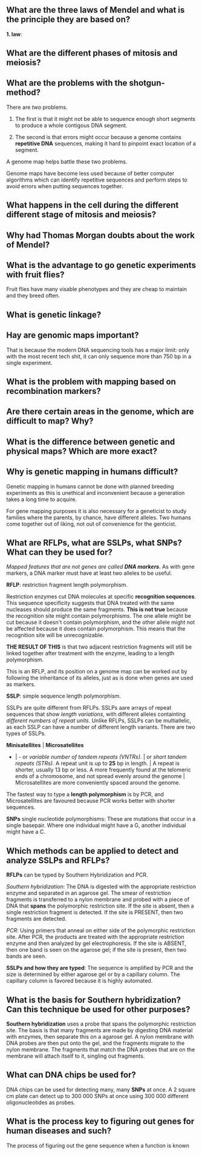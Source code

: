 #


## What are the three laws of Mendel and what is the principle they are based on?

**1. law**:

## What are the different phases of mitosis and meiosis?

## What are the problems with the shotgun-method?

There are *two* problems.

1. The first is that it might not be able to sequence enough short segments to produce a whole contigous DNA segment.

2. The second is that errors might occur because a genome contains **repetitive DNA** sequences, making it hard to pinpoint exact location of a segment.

A genome map helps battle these two problems.

Genome maps have become less used because of better computer algorithms which can identify repetitive sequences and perform steps to avoid errors when putting sequences together.

## What happens in the cell during the different different stage of mitosis and meiosis?



## Why had Thomas Morgan doubts about the work of Mendel?



## What is the advantage to go genetic experiments with fruit flies?

Fruit flies have many visable phenotypes and they are cheap to maintain and they breed often.

## What is genetic linkage?



## Hay are genomic maps important?

That is because the modern DNA sequencing tools has a major limit: only with the most recent tech shit, it can only sequence more than 750 bp in a single experiment.

## What is the problem with mapping based on recombination markers?



## Are there certain areas in the genome, which are difficult to map? Why?



## What is the difference between genetic and physical maps? Which are more exact?



## Why is genetic mapping in humans difficult?

Genetic mapping in humans cannot be done with planned breeding experiments as this is unethical and inconvenient because a generation takes a long time to acquire.

For gene mapping purposes it is also necessary for a geneticist to study families where the parents, by chance, have different alleles. Two humans come together out of liking, not out of convenience for the genticist.

## What are RFLPs, what are SSLPs, what SNPs? What can they be used for?

*Mapped features that are not genes are called **DNA markers***. As with gene markers, a DNA marker must have at least two alleles to be useful.

**RFLP**: restriction fragment length polymorphism.

Restriction enzymes cut DNA molecules at specific **recognition sequences**. This sequence specificity suggests that DNA treated with the same nucleases should produce the same fragments. **This is not true** because the recognition site might contain polymorphisms. The one allele might be cut because it doesn't contain polymorphism, and the other allele might not be affected because it does contain polymorphism. This means that the recognition site will be unrecognizable.

**THE RESULT OF THIS** is that two adjacent restriction fragments will still be linked together after treatment with the enzyme, leading to a length polymorphism.

This is an RFLP, and its position on a genome map can be worked out by following the inheritance of its alleles, just as is done when genes are used as markers.

**SSLP**: simple sequence length polymorphism.

SSLPs are quite different from RFLPs. SSLPs aare arrays of repeat sequences that show *length variations*, with different alleles containting *different numbers of repeat units*. Unlike RFLPs, SSLPs can be multiallelic, as each SSLP can have a number of different length variants. There are two types of SSLPs.

**Minisatellites** | **Microsatellites**
- | -
or *variable number of tandem repeats (VNTRs)*. | or *short tandem repeats (STRs)*.
A repeat unit is up to **25** bp in length. | A repeat is shorter, usually 13 bp or less.
A more frequently found at the telomeric ends of a chromosome, and not spread evenly around the genome | Microsatellites are more conveniently spaced around the genome.

The fastest way to type a **length polymorphism** is by PCR, and Microsatellites are favoured because PCR works better with shorter sequences.


**SNPs** single nucleotide polymorphisms:
These are mutations that occur in a single basepair. Where one individual might have a G, another individual might have a C.

## Which methods can be applied to detect and analyze SSLPs and RFLPs?

**RFLPs** can be typed by Southern Hybridization and PCR.

*Southern hybridization*: The DNA is digested with the appropriate restriction enzyme and separated in an agarose gel. The smear of restriction fragments is transferred to a nylon membrane and probed with a piece of DNA that **spans** the polymorphic restriction site. If the site is absent, then a single restriction fragment is detected. If the site is PRESENT, then two fragments are detected.

*PCR*: Using primers that anneal on either side of the polymorphic restriction site. After PCR, the products are treated with the appropriate restriction enzyme and then analyzed by gel electrophoresis. If the site is ABSENT, then one band is seen on the agarose gel; if the site is present, then two bands are seen.

**SSLPs and how they are typed**: The sequence is amplified by PCR and the size is determined by either agarose gel or by a capillary column. The capillary column is favored because it is highly automated.




## What is the basis for Southern hybridization? Can this technique be used for other purposes?

**Southern hybridization** uses a probe that spans the polymorphic restriction site. The basis is that many fragments are made by digesting DNA material with enzymes, then separate this on a agarose gel. A nylon membrane with DNA probes are then put onto the gel, and the fragments migrate to the nylon membrane. The fragments that match the DNA probes that are on the membrane will attach itself to it, singling out fragments.

## What can DNA chips be used for?

DNA chips can be used for detecting many, many **SNPs** at once. A 2 square cm plate can detect up to 300 000 SNPs at once using 300 000 different oligonucleotides as probes. 

## What is the process key to figuring out genes for human diseases and such?

The process of figuring out the gene sequence when a function is known
